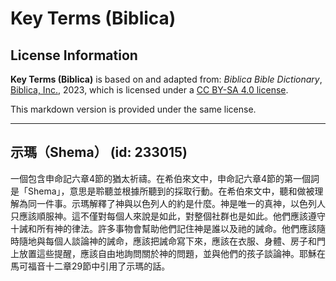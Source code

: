 # Key Terms (Biblica)

## License Information

**Key Terms (Biblica)** is based on and adapted from: _Biblica Bible Dictionary_, [Biblica, Inc.](https://www.biblica.com/), 2023, which is licensed under a [CC BY-SA 4.0 license](https://creativecommons.org/licenses/by-sa/4.0/legalcode.en).

This markdown version is provided under the same license.



--------------------------------

## 示瑪（Shema） (id: 233015)

一個包含申命記六章4節的猶太祈禱。在希伯來文中，申命記六章4節的第一個詞是「Shema」，意思是聆聽並根據所聽到的採取行動。在希伯來文中，聽和做被理解為同一件事。示瑪解釋了神與以色列人的約是什麼。神是唯一的真神，以色列人只應該順服神。這不僅對每個人來說是如此，對整個社群也是如此。他們應該遵守十誡和所有神的律法。許多事物會幫助他們記住神是誰以及祂的誡命。他們應該隨時隨地與每個人談論神的誡命，應該把誡命寫下來，應該在衣服、身體、房子和門上放置這些提醒，應該自由地詢問關於神的問題，並與他們的孩子談論神。耶穌在馬可福音十二章29節中引用了示瑪的話。


